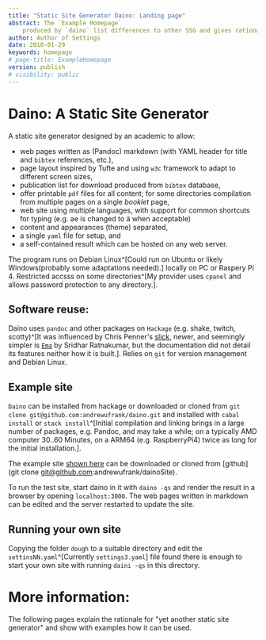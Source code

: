 ```yaml
---
title: "Static Site Generator Daino: Landing page" 
abstract: The `Example Homepage` 
    produced by `daino` list differences to other SSG and gives rationale for its design. It points to the source and how to use it to run your own web site.
author: Author of Settings
date: 2010-01-29
keywords: homepage
# page-title: ExampleHomepage
version: publish
# visibility: public
---
```


#  Daino: A Static Site Generator 
<!-- copy of the ReadMe.md file shown in github -->

A static site generator designed by an academic to allow: 

- web pages written as (Pandoc) markdown (with YAML header for title and `bibtex` references, etc.),
- page layout inspired by Tufte and using `w3c` framework to adapt to different screen sizes,
- publication list for download produced from `bibtex` database,
- offer printable `pdf` files for all content; for some directories compilation from multiple pages on a single *booklet* page,
- web site using multiple languages, with support for common shortcuts for typing (e.g. ae is changed to ä when acceptable)
- content and appearances (theme) separated,
- a single `yaml` file for setup, and 
- a self-contained result which can be hosted on any web server.

The program runs on Debian Linux^[Could run on Ubuntu or likely Windows(probably some adaptations needed).] locally on PC or Raspery Pi 4. 
Restricted accsss on some directories^[My provider uses `cpanel` and allows password protection to any directory.].
## Software reuse:
Daino uses  `pandoc` and other packages on `Hackage` (e.g. shake, twitch, scotty)^[It was influenced by Chris Penner's [slick](https://github.com/ChrisPenner/slick#readme), newer, and seemingly simpler is [`Ema`](`https://github.com/srid/ema`) by  Sridhar Ratnakumar, but the documentation did not detail its features neither how it is built.].
Relies on `git` for version management and Debian Linux.

## Example site

`Daino` can be installed from hackage or downloaded or cloned  from `git clone git@github.com:andrewufrank/daino.git` and installed with `cabal install` or `stack install`^[Initial compilation and linking brings in a large number of packages, e.g. Pandoc, and may take a while; on a typically AMD computer 30..60 Minutes, on a ARM64 (e.g. RaspberryPi4) twice as long for the initial installation.].

The example site [shown here](daino.gerastree.at) can be downloaded or cloned   from [github](git clone git@github.com:andrewufrank/dainoSite). 

To run the test site, start daino in it with  `daino -qs`  and render the result in a browser by opening `localhost:3000`. The web pages written in markdown can be edited and the server restarted to update the site.

## Running your own site
Copying the folder `dough` to a suitable directory and edit the `settinsNN.yaml`^[Currently `settings3.yaml`] file found there is enough to start your own site with running `daini -qs` in this directory.  

# More information: 

The following pages explain the rationale for "yet another static site generator" and show with examples how it can be used. 